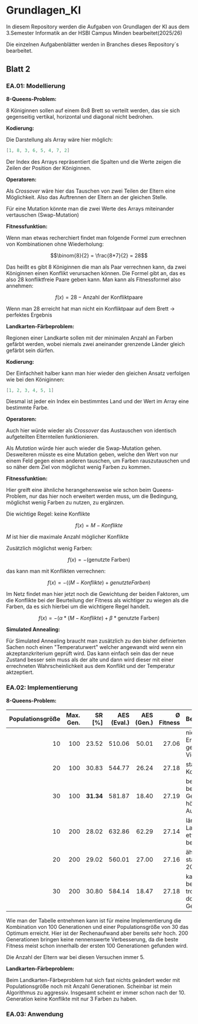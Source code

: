 # Grundlagen_KI

In diesem Repository werden die Aufgaben von Grundlagen der KI aus dem 3.Semester Informatik an der HSBI Campus Minden bearbeitet(2025/26)

Die einzelnen Aufgabenblätter werden in Branches dieses Repository´s bearbeitet.

## Blatt 2

### EA.01: Modellierung

**8-Queens-Problem:**

8 Königinnen sollen auf einem 8x8 Brett so verteilt werden, das sie sich gegenseitig vertikal, horizontal und diagonal nicht bedrohen.

**Kodierung:**

Die Darstellung als Array wäre hier möglich:

```java
[1, 8, 3, 6, 5, 4, 7, 2]
```

Der Index des Arrays repräsentiert die Spalten und die Werte zeigen die Zeilen der Position der Königinnen.

**Operatoren:**

Als *Crossover* wäre hier das Tauschen von zwei Teilen der Eltern eine Möglichkeit. Also das Auftrennen der Eltern an der gleichen Stelle.

Für eine Mutation könnte man die zwei Werte des Arrays miteinander vertauschen (Swap-Mutation)

**Fitnessfunktion:**

Wenn man etwas recherchiert findet man folgende Formel zum errechnen von Kombinationen ohne Wiederholung:

$$\binom{8}{2} = \frac{8*7}{2} = 28$$

Das heißt es gibt 8 Königinnen die man als Paar verrechnen kann, da zwei Königinnen einen Konflikt verursachen können. Die Formel gibt an, das es also 28 konfliktfreie Paare geben kann. Man kann als Fitnessformel also annehmen:

$$f(x) = 28 - \text{Anzahl der Konfliktpaare}$$

Wenn man 28 erreicht hat man nicht ein Konfliktpaar auf dem Brett -> perfektes Ergebnis

**Landkarten-Färbeproblem:**

Regionen einer Landkarte sollen mit der minimalen Anzahl an Farben gefärbt werden, wobei niemals zwei aneinander grenzende Länder gleich gefärbt sein dürfen.

**Kodierung:**

Der Einfachheit halber kann man hier wieder den gleichen Ansatz verfolgen wie bei den Königinnen:

```java
[1, 2, 3, 4, 5, 1]
```

Diesmal ist jeder ein Index ein bestimmtes Land und der Wert im Array eine bestimmte Farbe.

**Operatoren:**

Auch hier würde wieder als *Crossover* das Austauschen von identisch aufgeteilten Elternteilen funktionieren.

Als *Mutation* würde hier auch wieder die Swap-Mutation gehen. Desweiteren müsste es eine Mutation geben, welche den Wert von nur einem Feld gegen einen anderen tauschen, um Farben rauszutauschen und so näher dem Ziel von möglichst wenig Farben zu kommen.

**Fitnessfunktion:**

Hier greift eine ähnliche herangehensweise wie schon beim Queens-Problem, nur das hier noch erweitert werden muss, um die Bedingung, möglichst wenig Farben zu nutzen, zu ergänzen.

Die wichtige Regel: keine Konflikte

$$f(x) = M - Konflikte$$

$M$ ist hier die maximale Anzahl möglicher Konflikte

Zusätzlich möglichst wenig Farben:

$$f(x) = -(\text{genutzte Farben})$$

das kann man mit Konflikten verrechnen:

$$f(x) = -((M - Konflikte) + genutzte Farben)$$

Im Netz findet man hier jetzt noch die Gewichtung der beiden Faktoren, um die Konflikte bei der Beurteilung der Fitness als wichtiger zu wiegen als die Farben, da es sich hierbei um die wichtigere Regel handelt.

$$f(x) = -(\alpha * (M - Konflikte) + \beta * \text{genutzte Farben}) $$

**Simulated Annealing:**

Für Simulated Annealing braucht man zusätzlich zu den bisher definierten Sachen noch einen "Temperaturwert" welcher angewandt wird wenn ein akzeptanzkriterium geprüft wird. Das kann einfach sein das der neue Zustand besser sein muss als der alte und dann wird dieser mit einer errechneten Wahrscheinlichkeit aus dem Konflikt und der Temperatur aktzeptiert.

### EA.02: Implementierung

**8-Queens-Problem:**

| Populationsgröße | Max. Gen. |    SR [%] | AES (Eval.) | AES (Gen.) | Ø Fitness | Bemerkung                                     |
| ---------------: | --------: | --------: | ----------: | ---------: | --------: | --------------------------------------------- |
|               10 |       100 |     23.52 |      510.06 |      50.01 |     27.06 | niedrige Erfolgsrate, geringe Vielfalt        |
|               20 |       100 |     30.83 |      544.77 |      26.24 |     27.18 | stabile Konvergenz                            |
|               30 |       100 | **31.34** |      581.87 |      18.40 |     27.19 | beste Rate bei 100 Gen., aber höherer Aufwand |
|               10 |       200 |     28.02 |      632.86 |      62.29 |     27.14 | längere Laufzeit, etwas besser                |
|               20 |       200 |     29.02 |      560.01 |      27.00 |     27.16 | ähnlich stabil wie 20/100                     |
|               30 |       200 |     30.80 |      584.14 |      18.47 |     27.18 | kaum besser, trotz doppelter Gen.-Zahl        |

Wie man der Tabelle entnehmen kann ist für meine Implementierung die Kombination von 100 Generationen und einer Populationsgröße von 30 das Optimum erreicht. Hier ist der Rechenaufwand aber bereits sehr hoch. 200 Generationen bringen keine nennenswerte Verbesserung, da die beste Fitness meist schon innerhalb der ersten 100 Generationen gefunden wird.

Die Anzahl der Eltern war bei diesen Versuchen immer 5.

**Landkarten-Färbeproblem:**

Beim Landkarten-Färbeproblem hat sich fast nichts geändert weder mit Populationsgröße noch mit Anzahl Generationen. Scheinbar ist mein Algorithmus zu aggressiv. Insgesamt scheint er immer schon nach der 10. Generation keine Konflikte mit nur 3 Farben zu haben. 

### EA.03: Anwendung